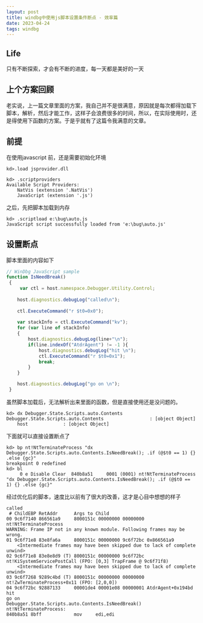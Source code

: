 ```yaml
---
layout: post
title: windbg中使用js脚本设置条件断点 - 效率篇
date: 2023-04-24
tags: windbg
---
```


## Life
只有不断探索，才会有不断的进度，每一天都是美好的一天

## 上个方案回顾
老实说，上一篇文章里面的方案，我自己并不是很满意，原因就是每次都得加载下脚本，解析，然后才能工作，这样子会浪费很多的时间，所以，在实际使用时，还是得使用下函数的方案。于是乎就有了这篇令我满意的文章。

## 前提
在使用javascript 前，还是需要初始化环境
```
kd>.load jsprovider.dll

kd> .scriptproviders
Available Script Providers:
    NatVis (extension '.NatVis')
    JavaScript (extension '.js')
```

之后，先把脚本加载到内存
```
kd> .scriptload e:\bug\auto.js
JavaScript script successfully loaded from 'e:\bug\auto.js'
```

## 设置断点

脚本里面的内容如下
```JavaScript
// WinDbg JavaScript sample
function IsNeedBreak()
 {
     var ctl = host.namespace.Debugger.Utility.Control;
	
	host.diagnostics.debugLog("called\n");
	
	ctl.ExecuteCommand("r $t0=0x0");
	
	var stackInfo = ctl.ExecuteCommand("kv");
	for (var line of stackInfo)
	{
		host.diagnostics.debugLog(line+"\n");
		if(line.indexOf("AtdrAgent") != -1 ){
			host.diagnostics.debugLog("hit \n");
			ctl.ExecuteCommand("r $t0=0x1");
			break;
		}
	}

	host.diagnostics.debugLog("go on \n");
 }
```
虽然脚本加载后，无法解析出来里面的函数，但是直接使用还是没问题的。
```
kd> dx Debugger.State.Scripts.auto.Contents
Debugger.State.Scripts.auto.Contents                 : [object Object]
    host             : [object Object]

```

下面就可以直接设置断点了
```
kd> bp nt!NtTerminateProcess "dx Debugger.State.Scripts.auto.Contents.IsNeedBreak(); .if (@$t0 == 1) {} .else {gc}"
breakpoint 0 redefined
kd> bl
     0 e Disable Clear  840b8a51     0001 (0001) nt!NtTerminateProcess "dx Debugger.State.Scripts.auto.Contents.IsNeedBreak(); .if (@$t0 == 1) {} .else {gc}"

```

经过优化后的脚本，速度比以前有了很大的改善，这才是心目中想想的样子
```
called
 # ChildEBP RetAddr      Args to Child              
00 9c6f7140 866561a9     8000151c 00000000 00000000 nt!NtTerminateProcess
WARNING: Frame IP not in any known module. Following frames may be wrong.
01 9c6f71e8 83e8fa6a     8000151c 00000000 9c6f72bc 0x866561a9
    <Intermediate frames may have been skipped due to lack of complete unwind>
02 9c6f71e8 83e8e8d9 (T) 8000151c 00000000 9c6f72bc nt!KiSystemServicePostCall (FPO: [0,3] TrapFrame @ 9c6f71f8)
    <Intermediate frames may have been skipped due to lack of complete unwind>
03 9c6f7268 9289c4bd (T) 8000151c 00000000 00000000 nt!ZwTerminateProcess+0x11 (FPO: [2,0,0])
04 9c6f72bc 92887133     00001de4 00001e08 00000001 AtdrAgent+0x194bd
hit 
go on 
Debugger.State.Scripts.auto.Contents.IsNeedBreak()
nt!NtTerminateProcess:
840b8a51 8bff            mov     edi,edi
```

